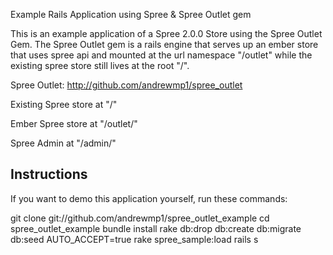 Example Rails Application using Spree & Spree Outlet gem

This is an example application of a Spree 2.0.0 Store using the Spree Outlet Gem.  The
Spree Outlet gem is a rails engine that serves up an ember store that uses spree api and mounted
at the url namespace "/outlet" while the existing spree store still lives at the root "/".

Spree Outlet: http://github.com/andrewmp1/spree_outlet

Existing Spree store at "/"

Ember Spree store at "/outlet/"

Spree Admin at "/admin/"

## Instructions

If you want to demo this application yourself, run these commands:

git clone git://github.com/andrewmp1/spree_outlet_example
cd spree_outlet_example
bundle install
rake db:drop db:create db:migrate db:seed AUTO_ACCEPT=true
rake spree_sample:load
rails s